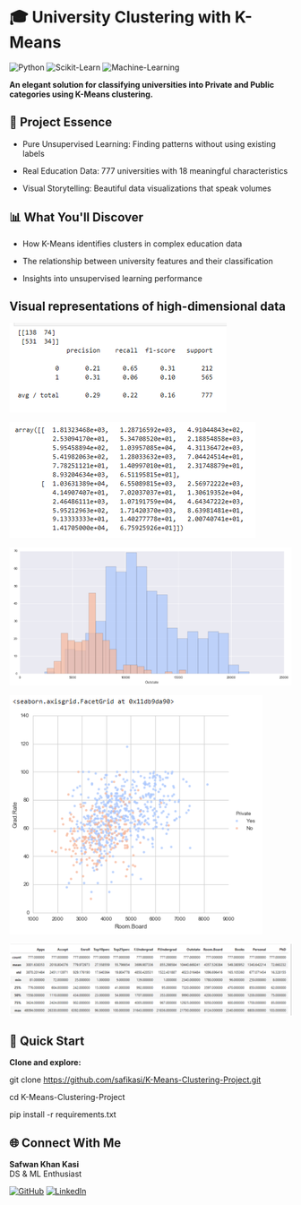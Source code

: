 # 🎓 University Clustering with K-Means

![Python](https://img.shields.io/badge/Python-%E2%9D%A4%EF%B8%8F%203.8%2B-blue)
![Scikit-Learn](https://img.shields.io/badge/Scikit--Learn-%F0%9F%94%8E%201.2%2B-orange)
![Machine-Learning](https://img.shields.io/badge/Machine--Learning-K--Means--Clustering-blue)

**An elegant solution for classifying universities into Private and Public categories using K-Means clustering.**

## 🌟 Project Essence

- Pure Unsupervised Learning: Finding patterns without using existing labels

- Real Education Data: 777 universities with 18 meaningful characteristics

- Visual Storytelling: Beautiful data visualizations that speak volumes

## 📊 What You'll Discover

- How K-Means identifies clusters in complex education data

- The relationship between university features and their classification

- Insights into unsupervised learning performance

## Visual representations of high-dimensional data

![Classification Report & Confusion Matrix](<C-M & C-R.png>)

![Cluster Center Vectors](Cluster-center-vectors.png)

![Histogram](HistPlot.png)

![Linear Model](LmPlot.png)

![Derivations of Data](DATA.png)

## 🚀 Quick Start
**Clone and explore:**

git clone https://github.com/safikasi/K-Means-Clustering-Project.git

cd K-Means-Clustering-Project

pip install -r requirements.txt

## 🌐 Connect With Me

**Safwan Khan Kasi**  
DS & ML Enthusiast   

[![GitHub](https://img.shields.io/badge/GitHub-safikasi-blue?logo=github)](https://github.com/safikasi)
[![LinkedIn](https://img.shields.io/badge/LinkedIn-Safwan_Kasi-blue?logo=linkedin)](https://www.linkedin.com/in/safwan-kasi-2b5358292/)
